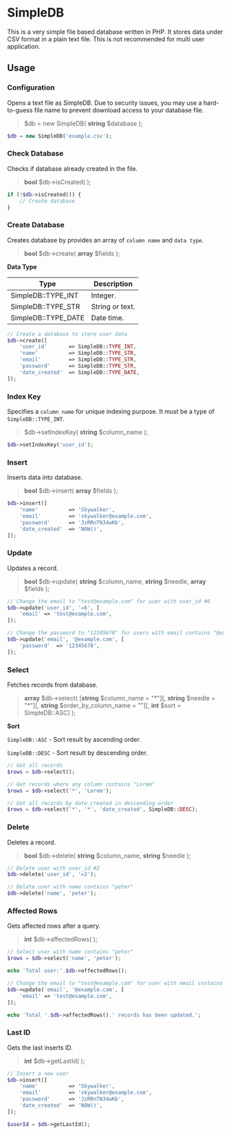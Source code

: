 

# SimpleDB

This is a very simple file based database written in PHP. It stores data under CSV format in a plain text file. This is not recommended for multi user application.



## Usage

### Configuration

Opens  a text file as SimpleDB. Due to security issues, you may use a hard-to-guess file name to prevent download access to your database file.

> \$db = new SimpleDB( **string** $database );

```php
$db = new SimpleDB('example.csv');
```



### Check Database

Checks if database already created in the file.

> **bool** \$db->isCreated( );

```php
if (!$db->isCreated()) {
	// Create database
}
```



### Create Database

Creates database by provides an array of `column name` and `data type`.

> **bool** \$db->create( **array** $fields );

**Data Type**

| Type                | Description     |
| ------------------- | --------------- |
| SimpleDB::TYPE_INT  | Integer.        |
| SimpleDB::TYPE_STR  | String or text. |
| SimpleDB::TYPE_DATE | Date time.      |

```php
// Create a database to store user data
$db->create([
	'user_id'		=> SimpleDB::TYPE_INT,
  	'name'			=> SimpleDB::TYPE_STR,
  	'email'			=> SimpleDB::TYPE_STR,
  	'password'		=> SimpleDB::TYPE_STR,
  	'date_created'	=> SimpleDB::TYPE_DATE,
]);
```



### Index Key

Specifies a `column name` for unique indexing purpose. It must be a type of `SimpleDB::TYPE_INT`.

>  \$db->setIndexKey( **string** \$column_name );

```php
$db->setIndexKey('user_id');
```



### Insert

Inserts data into database.

> **bool** \$db->insert( **array** \$fields );

```php
$db->insert([
	'name'			=> 'Skywalker',
	'email'			=> 'skywalker@example.com',
  	'password'		=> 'JzRRnTN34wKb',
	'date_created'	=> 'NOW()',
]);
```



### Update

Updates a record.

> **bool** \$db->update( **string** \$column_name, **string** $needle, **array** \$fields );

```php
// Change the email to "test@example.com" for user with user_id #6
$db->update('user_id', '=6', [
	'email'	=> 'test@example.com',
]);

// Change the password to "12345678" for users with email contains "@example.com"
$db->update('email', '@example.com', [
	'password'	=> '12345678',
]);
```



### Select

Fetches records from database.

> **array** \$db->select( \[**string** \$column_name  = "\*"\]\[, **string** \$needle = "\*"\]\[, **string** \$order_by_column_name = ""\]\[, **int** \$sort = SimpleDB::ASC\] );

**Sort**

`SimpleDB::ASC` - Sort result by ascending order.

`SimpleDB::DESC` - Sort result by descending order.

```php
// Get all records
$rows = $db->select();

// Get records where any column contains "Lorem"
$rows = $db->select('*', 'Lorem');

// Get all records by date_created in descending order
$rows = $db->select('*', '*', 'date_created', SimpleDB::DESC);
```



### Delete

Deletes a record.

> **bool** \$db->delete( **string** \$column_name, **string** \$needle );

```php
// Delete user with user_id #2
$db->delete('user_id', '=2');

// Delete user with name contains "peter"
$db->delete('name', 'peter');
```



### Affected Rows

Gets affected rows after a query.

> **int** $db->affectedRows( );

```php
// Select user with name contains "peter"
$rows = $db->select('name', 'peter');

echo 'Total user:'.$db->affectedRows();

// Change the email to "test@example.com" for user with email contains "@example.com"
$db->update('email', '@example.com', [
    'email'	=> 'test@example.com',
]);

echo 'Total '.$db->affectedRows().' records has been updated.';
```



### Last ID

Gets the last inserts ID.

> **int** $db->getLastId( );

```php
// Insert a new user
$db->insert([
	'name'			=> 'Skywalker',
	'email'			=> 'skywalker@example.com',
  	'password'		=> 'JzRRnTN34wKb',
	'date_created'	=> 'NOW()',
]);

$userId = $db->getLastId();
```

